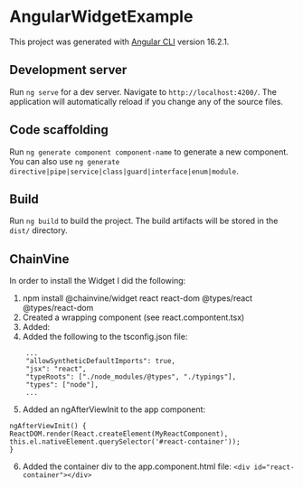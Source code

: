 # AngularWidgetExample

This project was generated with [Angular CLI](https://github.com/angular/angular-cli) version 16.2.1.

## Development server

Run `ng serve` for a dev server. Navigate to `http://localhost:4200/`. The application will automatically reload if you change any of the source files.

## Code scaffolding

Run `ng generate component component-name` to generate a new component. You can also use `ng generate directive|pipe|service|class|guard|interface|enum|module`.

## Build

Run `ng build` to build the project. The build artifacts will be stored in the `dist/` directory.

## ChainVine

In order to install the Widget I did the following:

1. npm install @chainvine/widget react react-dom @types/react @types/react-dom
2. Created a wrapping component (see react.compontent.tsx)
3. Added: 
4. Added the following to the tsconfig.json file:
``` 
    ...
    "allowSyntheticDefaultImports": true,
    "jsx": "react",
    "typeRoots": ["./node_modules/@types", "./typings"],
    "types": ["node"],
    ...
```
5. Added an ngAfterViewInit to the app component:
```
ngAfterViewInit() {
ReactDOM.render(React.createElement(MyReactComponent), this.el.nativeElement.querySelector('#react-container'));
}
```
6. Added the container div to the app.component.html file: `<div id="react-container"></div>`
